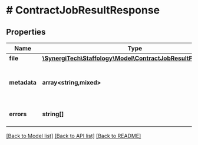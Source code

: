 # # ContractJobResultResponse

## Properties

Name | Type | Description | Notes
------------ | ------------- | ------------- | -------------
**file** | [**\SynergiTech\Staffology\Model\ContractJobResultFileResponse**](ContractJobResultFileResponse.md) |  | [optional]
**metadata** | **array<string,mixed>** | Job result metadata, e.g. Employee Import stats | [optional]
**errors** | **string[]** | Job execution&#39;s errors. | [optional]

[[Back to Model list]](../../README.md#models) [[Back to API list]](../../README.md#endpoints) [[Back to README]](../../README.md)
